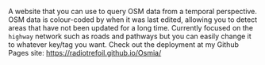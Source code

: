 A website that you can use to query OSM data from a temporal perspective. OSM data is colour-coded by when it was last edited, allowing you to detect areas that have not been updated for a long time. Currently focused on the `highway` network such as roads and pathways but you can easily change it to whatever key/tag you want. Check out the deployment at my Github Pages site: https://radiotrefoil.github.io/Osmia/
